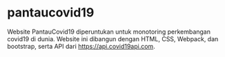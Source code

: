 # pantaucovid19
Website PantauCovid19 diperuntukan untuk monotoring perkembangan covid19 di dunia.
Website ini dibangun dengan HTML, CSS, Webpack, dan bootstrap, serta API dari https://api.covid19api.com.
